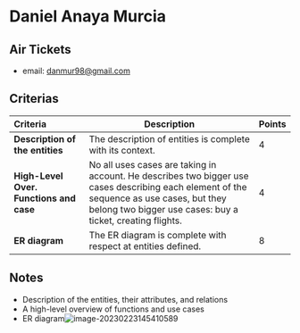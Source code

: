 # Daniel Anaya Murcia

## Air Tickets

* email: danmur98@gmail.com

## Criterias
| Criteria                                | Description                                                  | Points |
| :-------------------------------------- | ------------------------------------------------------------ | ------ |
| **Description of the entities**         | The description of entities is complete with its context.    | 4      |
| **High-Level Over. Functions and case** | No all uses cases are taking in account. He describes two bigger use cases describing each element of the sequence as use cases, but they belong two bigger use cases: buy a ticket, creating flights. | 4      |
| **ER diagram**                          | The ER diagram is complete with respect at entities defined. | 8      |

## Notes

* Description of the entities, their attributes, and relations
* A high-level overview of functions and use cases
* ER diagram![image-20230223145410589](/home/juancardona/Workbench/rdbs-sql-essential/images/image-20230223145410589.png)

